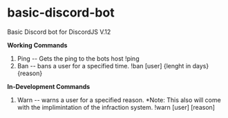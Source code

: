# basic-discord-bot
 Basic Discord bot for DiscordJS V.12

 **Working Commands**
 1. Ping -- Gets the ping to the bots host
    !ping
 2. Ban -- bans a user for a specified time.
    !ban [user] {lenght in days} {reason}


**In-Development Commands**
1. Warn -- warns a user for a specified reason. *Note: This also will come with the implimintation of the infraction system.
    !warn [user] [reason]

